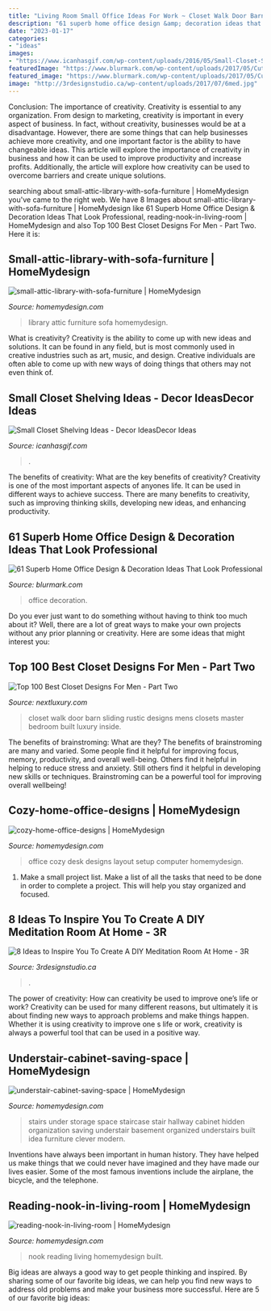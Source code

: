 ```yaml
---
title: "Living Room Small Office Ideas For Work ~ Closet Walk Door Barn Sliding Rustic Designs Mens Closets Master Bedroom Built Luxury Inside"
description: "61 superb home office design &amp; decoration ideas that look professional"
date: "2023-01-17"
categories:
- "ideas"
images:
- "https://www.icanhasgif.com/wp-content/uploads/2016/05/Small-Closet-Shelving-Ideas.jpg"
featuredImage: "https://www.blurmark.com/wp-content/uploads/2017/05/Cute-Little-Home-Office.jpg"
featured_image: "https://www.blurmark.com/wp-content/uploads/2017/05/Cute-Little-Home-Office.jpg"
image: "http://3rdesignstudio.ca/wp-content/uploads/2017/07/6med.jpg"
---
```



Conclusion: The importance of creativity.
Creativity is essential to any organization. From design to marketing, creativity is important in every aspect of business. In fact, without creativity, businesses would be at a disadvantage. However, there are some things that can help businesses achieve more creativity, and one important factor is the ability to have changeable ideas. 
This article will explore the importance of creativity in business and how it can be used to improve productivity and increase profits. Additionally, the article will explore how creativity can be used to overcome barriers and create unique solutions.

	

		
searching about small-attic-library-with-sofa-furniture | HomeMydesign you've came to the right web. We have 8 Images about small-attic-library-with-sofa-furniture | HomeMydesign like 61 Superb Home Office Design &amp; Decoration Ideas That Look Professional, reading-nook-in-living-room | HomeMydesign and also Top 100 Best Closet Designs For Men - Part Two. Here it is:
		
    
## Small-attic-library-with-sofa-furniture | HomeMydesign

<img loading=lazy src="https://homemydesign.com/wp-content/uploads/2015/02/small-attic-library-with-sofa-furniture.jpg" onerror="this.onerror=null;this.src='https://tse4.mm.bing.net/th?id=OIP.QT9U4UbT0P8nybaqDi6UTQHaJ3&amp;pid=15.1';" alt="small-attic-library-with-sofa-furniture | HomeMydesign">

_Source: homemydesign.com_

>library attic furniture sofa homemydesign. 

	

What is creativity?
Creativity is the ability to come up with new ideas and solutions. It can be found in any field, but is most commonly used in creative industries such as art, music, and design. Creative individuals are often able to come up with new ways of doing things that others may not even think of.

    
## Small Closet Shelving Ideas - Decor IdeasDecor Ideas

<img loading=lazy src="https://www.icanhasgif.com/wp-content/uploads/2016/05/Small-Closet-Shelving-Ideas.jpg" onerror="this.onerror=null;this.src='https://tse1.mm.bing.net/th?id=OIP.ssqf6V2Ky-8n8i5wUo_ccAHaLI&amp;pid=15.1';" alt="Small Closet Shelving Ideas - Decor IdeasDecor Ideas">

_Source: icanhasgif.com_

>. 

	

The benefits of creativity: What are the key benefits of creativity?
Creativity is one of the most important aspects of anyones life. It can be used in different ways to achieve success. There are many benefits to creativity, such as improving thinking skills, developing new ideas, and enhancing productivity.

    
## 61 Superb Home Office Design &amp; Decoration Ideas That Look Professional

<img loading=lazy src="https://www.blurmark.com/wp-content/uploads/2017/05/Cute-Little-Home-Office.jpg" onerror="this.onerror=null;this.src='https://tse4.mm.bing.net/th?id=OIP.VyCcdDhskw9PdikBFrEJCgHaLH&amp;pid=15.1';" alt="61 Superb Home Office Design &amp; Decoration Ideas That Look Professional">

_Source: blurmark.com_

>office decoration. 

	

Do you ever just want to do something without having to think too much about it? Well, there are a lot of great ways to make your own projects without any prior planning or creativity. Here are some ideas that might interest you: 

    
## Top 100 Best Closet Designs For Men - Part Two

<img loading=lazy src="http://nextluxury.com/wp-content/uploads/rustic-mens-sliding-barn-door-walk-in-closet.jpg" onerror="this.onerror=null;this.src='https://tse2.mm.bing.net/th?id=OIP.38q30ZbHIGTuOFwzqOgeFwHaJ3&amp;pid=15.1';" alt="Top 100 Best Closet Designs For Men - Part Two">

_Source: nextluxury.com_

>closet walk door barn sliding rustic designs mens closets master bedroom built luxury inside. 

	

The benefits of brainstroming: What are they?
The benefits of brainstroming are many and varied. Some people find it helpful for improving focus, memory, productivity, and overall well-being. Others find it helpful in helping to reduce stress and anxiety. Still others find it helpful in developing new skills or techniques. Brainstroming can be a powerful tool for improving overall wellbeing!

    
## Cozy-home-office-designs | HomeMydesign

<img loading=lazy src="https://homemydesign.com/wp-content/uploads/2019/04/cozy-home-office-designs.jpg" onerror="this.onerror=null;this.src='https://tse3.mm.bing.net/th?id=OIP.YnGk-Rwcwuj1DK9YSCi4YQHaLH&amp;pid=15.1';" alt="cozy-home-office-designs | HomeMydesign">

_Source: homemydesign.com_

>office cozy desk designs layout setup computer homemydesign. 

	

1. Make a small project list. Make a list of all the tasks that need to be done in order to complete a project. This will help you stay organized and focused. 

    
## 8 Ideas To Inspire You To Create A DIY Meditation Room At Home - 3R

<img loading=lazy src="http://3rdesignstudio.ca/wp-content/uploads/2017/07/6med.jpg" onerror="this.onerror=null;this.src='https://tse1.mm.bing.net/th?id=OIP.x2H-Ne8QFyFkuBwHpeQfcQHaL0&amp;pid=15.1';" alt="8 Ideas to Inspire You To Create A DIY Meditation Room At Home - 3R">

_Source: 3rdesignstudio.ca_

>. 

	

The power of creativity: How can creativity be used to improve one’s life or work?
Creativity can be used for many different reasons, but ultimately it is about finding new ways to approach problems and make things happen. Whether it is using creativity to improve one s life or work, creativity is always a powerful tool that can be used in a positive way.

    
## Understair-cabinet-saving-space | HomeMydesign

<img loading=lazy src="https://homemydesign.com/wp-content/uploads/2014/04/understair-cabinet-saving-space.jpg" onerror="this.onerror=null;this.src='https://tse1.mm.bing.net/th?id=OIP.CO5IHHJ_7hR9YrZDsuWlJwHaLT&amp;pid=15.1';" alt="understair-cabinet-saving-space | HomeMydesign">

_Source: homemydesign.com_

>stairs under storage space staircase stair hallway cabinet hidden organization saving understair basement organized understairs built idea furniture clever modern. 

	

Inventions have always been important in human history. They have helped us make things that we could never have imagined and they have made our lives easier. Some of the most famous inventions include the airplane, the bicycle, and the telephone.

    
## Reading-nook-in-living-room | HomeMydesign

<img loading=lazy src="https://homemydesign.com/wp-content/uploads/2014/11/reading-nook-in-living-room.jpg" onerror="this.onerror=null;this.src='https://tse1.mm.bing.net/th?id=OIP.vh1v3yvrtDEhrrRQbi2QKwHaJ4&amp;pid=15.1';" alt="reading-nook-in-living-room | HomeMydesign">

_Source: homemydesign.com_

>nook reading living homemydesign built. 

	

Big ideas are always a good way to get people thinking and inspired. By sharing some of our favorite big ideas, we can help you find new ways to address old problems and make your business more successful. Here are 5 of our favorite big ideas: 

